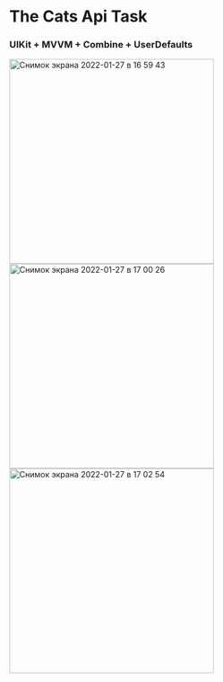 # The Cats Api Task
### UIKit + MVVM + Combine + UserDefaults

<img width="365" alt="Снимок экрана 2022-01-27 в 16 59 43" src="https://user-images.githubusercontent.com/77303319/151376458-e7d11cca-7517-4e40-b8f3-848815fe1ce7.png">
<img width="365" alt="Снимок экрана 2022-01-27 в 17 00 26" src="https://user-images.githubusercontent.com/77303319/151376516-05eeeb9c-37a1-4c7a-899c-ea2d75147211.png">
<img width="365" alt="Снимок экрана 2022-01-27 в 17 02 54" src="https://user-images.githubusercontent.com/77303319/151376544-b9c36efe-1215-46aa-bd48-eb4c7255b6b5.png">
